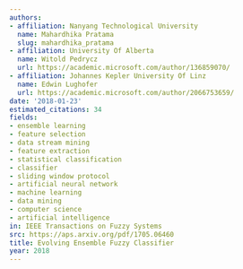 ```yaml
---
authors:
- affiliation: Nanyang Technological University
  name: Mahardhika Pratama
  slug: mahardhika_pratama
- affiliation: University Of Alberta
  name: Witold Pedrycz
  url: https://academic.microsoft.com/author/136859070/
- affiliation: Johannes Kepler University Of Linz
  name: Edwin Lughofer
  url: https://academic.microsoft.com/author/2066753659/
date: '2018-01-23'
estimated_citations: 34
fields:
- ensemble learning
- feature selection
- data stream mining
- feature extraction
- statistical classification
- classifier
- sliding window protocol
- artificial neural network
- machine learning
- data mining
- computer science
- artificial intelligence
in: IEEE Transactions on Fuzzy Systems
src: https://aps.arxiv.org/pdf/1705.06460
title: Evolving Ensemble Fuzzy Classifier
year: 2018
---
```

